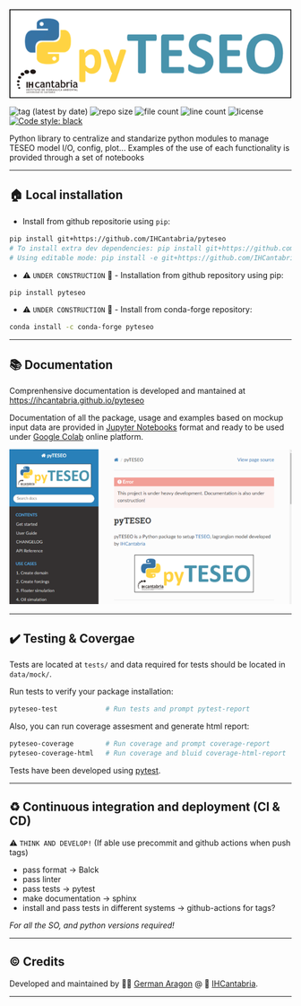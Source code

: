 
<p align="center">
<img align="center" width="600" src="docs/_static/pyTESEO_logo.png">
</p>


![tag (latest by date)](https://img.shields.io/github/v/tag/IHCantabria/pyteseo?label=latest%20tag&style=plastic)
![repo size](https://img.shields.io/github/repo-size/IHCantabria/pyteseo?style=plastic)
![file count](https://img.shields.io/github/directory-file-count/IHCantabria/pyteseo?style=plastic)
![line count](https://img.shields.io/tokei/lines/github/IHCantabria/pyteseo?style=plastic)
![license](https://img.shields.io/github/license/IHCantabria/pyteseo?style=plastic)
[![Code style: black](https://img.shields.io/badge/code%20style-black-000000.svg)](https://github.com/psf/black)

Python library to centralize and standarize python modules to manage TESEO model I/O, config, plot...
Examples of the use of each functionality is provided through a set of notebooks


---

## :house: Local installation

* Install from github repositorie using `pip`:
```bash
pip install git+https://github.com/IHCantabria/pyteseo
# To install extra dev dependencies: pip install git+https://github.com/IHCantabria/pyteseo[dev]
# Using editable mode: pip install -e git+https://github.com/IHCantabria/pyteseo[dev]

```

* :warning: `UNDER CONSTRUCTION` :construction: - Installation from github repository using pip:
```bash
pip install pyteseo
```
* :warning: `UNDER CONSTRUCTION` :construction: - Install from conda-forge repository:
```bash
conda install -c conda-forge pyteseo 
```

---

## :books: Documentation

Comprenhensive documentation is developed and mantained at https://ihcantabria.github.io/pyteseo

Documentation of all the package, usage and examples based on mockup input data are provided in [Jupyter Notebooks](https://jupyter.org/) format and ready to be used under [Google Colab](https://colab.research.google.com/) online platform.


![pyteseo_doc](docs/_static/doc_snapshoot.png)

---

## :heavy_check_mark: Testing & Covergae
Tests are located at `tests/` and data required for tests should be located in `data/mock/`.

Run tests to verify your package installation:
```bash
pyteseo-test            # Run tests and prompt pytest-report
```
Also, you can run coverage assesment and generate html report:
```bash
pyteseo-coverage        # Run coverage and prompt coverage-report
pyteseo-coverage-html   # Run coverage and bluid coverage-html-report
```
Tests have been developed using [pytest](https://docs.pytest.org/).

---

## :recycle: Continuous integration and deployment (CI & CD)

:warning: `THINK AND DEVELOP!` (If able use precommit and github actions when push tags)
* pass format -> Balck
* pass linter
* pass tests -> pytest
* make documentation -> sphinx
* install and pass tests in different systems -> github-actions for tags?

*For all the SO, and python versions required!*

---

## :copyright: Credits
Developed and maintained by :man_technologist: [German Aragon](https://github.com/aragong) @ :office: [IHCantabria](https://github.com/IHCantabria).

---